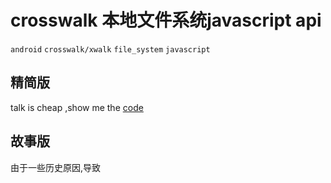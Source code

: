 # crosswalk 本地文件系统javascript api

`android` `crosswalk/xwalk` `file_system` `javascript`

## 精简版 

talk is cheap ,show me the [code](https://github.com/nbwsc/blog/blob/master/blogs/xwalk_file.js)

## 故事版

由于一些历史原因,导致